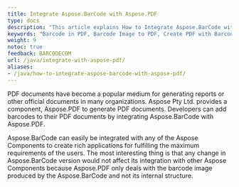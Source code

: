 ```yaml
---
title: Integrate Aspose.BarCode with Aspose.PDF
type: docs
description: "This article explains How to Integrate Aspose.BarCode with Aspose.PDF. Add a Barcode Image to the PDF Document."
keywords: "Barcode in PDF, Barcode Image to PDF, Create PDF with Barcode, Aspose.BarCode, Generate Barcode Java"
weight: 9
notoc: true
feedback: BARCODECOM
url: /java/integrate-with-aspose-pdf/
aliases:
- /java/how-to-integrate-aspose-barcode-with-aspose-pdf/
---
```



PDF documents have become a popular medium for generating reports or other official documents in many organizations. Aspose Pty Ltd. provides a component, Aspose.PDF to generate PDF documents. Developers can add barcodes to their PDF documents by integrating Aspose.BarCode with Aspose.PDF. 
  
Aspose.BarCode can easily be integrated with any of the Aspose Components to create rich applications for fulfilling the maximum requirements of the users. The most interesting thing is that any change in Aspose.BarCode version would not affect its integration with other Aspose Components because Aspose.PDF only deals with the barcode image produced by the Aspose.BarCode and not its internal structure. 
